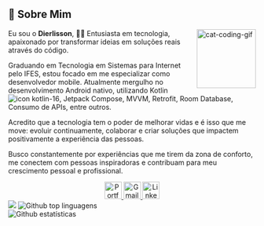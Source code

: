 ## 🌟 Sobre Mim

<img align="right" alt="cat-coding-gif" src="https://media.giphy.com/media/JIX9t2j0ZTN9S/giphy.gif" width="120" />

Eu sou o **Dierlisson**, 👨‍💻 Entusiasta em tecnologia, apaixonado por transformar ideias em soluções reais através do código. 

Graduando em Tecnologia em Sistemas para Internet pelo IFES, estou focado em me especializar como desenvolvedor mobile. 
Atualmente mergulho no desenvolvimento Android nativo, utilizando Kotlin ![icon kotlin-16](https://github.com/user-attachments/assets/226fe0fa-f397-4c6a-bdc3-9a2c9131d26b), Jetpack Compose, MVVM, Retrofit, Room Database, Consumo de APIs, entre outros. 

Acredito que a tecnologia tem o poder de melhorar vidas e é isso que me move: evoluir continuamente, colaborar e criar soluções que impactem positivamente a experiência das pessoas.

Busco constantemente por experiências que me tirem da zona de conforto, me conectem com pessoas inspiradoras e contribuam para meu crescimento pessoal e profissional. 

<div align="center">
  <a href="https://github.com/dierlisson">
    <img src="https://img.shields.io/static/v1?message=Portfolio&logo=web&label=&color=6C63FF&logoColor=white&labelColor=&style=for-the-badge" height="35" alt="Portfolio icon" />
  </a>
  <a href="mailto:dierlisson1@gmail.com">
    <img src="https://img.shields.io/static/v1?message=Gmail&logo=gmail&label=&color=FF6584&logoColor=white&labelColor=&style=for-the-badge" height="35" alt="Gmail logo" />
  </a> 
  <a href="https://www.linkedin.com/in/dierlissonjustiniano/">
    <img src="https://img.shields.io/static/v1?message=LinkedIn&logo=linkedin&label=&color=0077B5&logoColor=white&labelColor=&style=for-the-badge" height="35" alt="LinkedIn logo" />
  </a>
  
</div>

<div align="start">
<picture>
  <source
    srcset="https://github-readme-stats.vercel.app/api?username=dierlisson&rank_icon=github&show_icons=true&theme=tokyonight&hide=contribs,prs"
    media="(prefers-color-scheme: dark)"
  />
  <source
    srcset="https://github-readme-stats.vercel.app/api?username=dierlisson&rank_icon=github&show_icons=true&hide=contribs,prs"
    media="(prefers-color-scheme: light), (prefers-color-scheme: no-preference)"
  />
  <img src="https://github-readme-stats.vercel.app/api?username=dierlisson&rank_icon=github&show_icons=true&hide=contribs,prs" />
</picture>
  <img src="https://github-readme-stats.vercel.app/api/top-langs/?username=dierlisson&layout=compact&langs_count=10&theme=tokyonight" alt="Github top linguagens"/>
 
</div>
 <div align="start" >
   <img src="https://github-readme-streak-stats.herokuapp.com/?user=dierlisson&theme=tokyonight" alt="Github estatísticas"/>
 </div>

<!--
**Dierlisson/Dierlisson** is a ✨ _special_ ✨ repository because its `README.md` (this file) appears on your GitHub profile.

Here are some ideas to get you started:

- 🔭 I’m currently working on ...
- 🌱 I’m currently learning ...
- 👯 I’m looking to collaborate on ...
- 🤔 I’m looking for help with ...
- 💬 Ask me about ...
- 📫 How to reach me: ...
- 😄 Pronouns: ...
- ⚡ Fun fact: ...
-->
